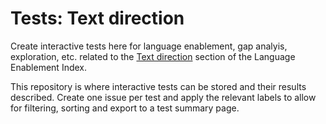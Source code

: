# Tests: Text direction
Create interactive tests here for language enablement, gap analyis, exploration, etc. related to the [Text direction](https://w3c.github.io/typography/#text_direction) section of the Language Enablement Index.

This repository is where interactive tests can be stored and their results described. Create one issue per test and apply the relevant labels to allow for filtering, sorting and export to a test summary page.
